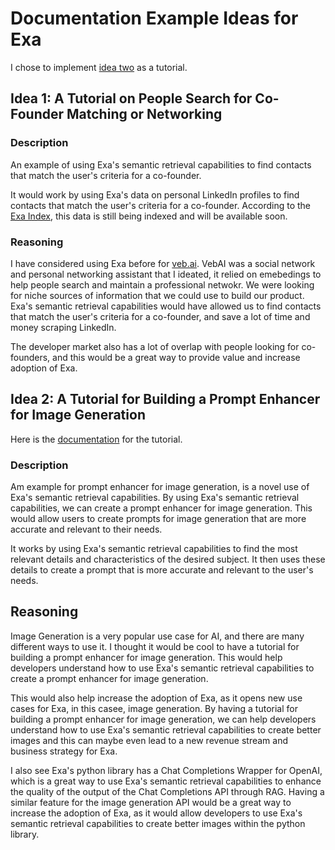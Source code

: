 # Documentation Example Ideas for Exa

I chose to implement [idea two](#idea-2-a-tutorial-for-building-a-prompt-enhancer-for-image-generation) as a tutorial.

## Idea 1: A Tutorial on People Search for Co-Founder Matching or Networking

### Description
An example of using Exa's semantic retrieval capabilities to find contacts that match the user's criteria for a co-founder.

It would work by using Exa's data on personal LinkedIn profiles to find contacts that match the user's criteria for a co-founder. According to the [Exa Index](https://docs.exa.ai/reference/the-exa-index), this data is still being indexed and will be available soon.

### Reasoning
I have considered using Exa before for [veb.ai](https://veb.ai). VebAI was a social network and personal networking assistant that I ideated, it relied on emebedings to help people search and maintain a professional netwokr. We were looking for niche sources of information that we could use to build our product. Exa's semantic retrieval capabilities would have allowed us to find contacts that match the user's criteria for a co-founder, and save a lot of time and money scraping LinkedIn.

The developer market also has a lot of overlap with people looking for co-founders, and this would be a great way to provide value and increase adoption of Exa.

## Idea 2: A Tutorial for Building a Prompt Enhancer for Image Generation

Here is the [documentation](doc.md) for the tutorial.

### Description
Am example for prompt enhancer for image generation, is a novel use of Exa's semantic retrieval capabilities. By using Exa's semantic retrieval capabilities, we can create a prompt enhancer for image generation. This would allow users to create prompts for image generation that are more accurate and relevant to their needs.

It works by using Exa's semantic retrieval capabilities to find the most relevant details and characteristics of the desired subject. It then uses these details to create a prompt that is more accurate and relevant to the user's needs.

## Reasoning
Image Generation is a very popular use case for AI, and there are many different ways to use it. I thought it would be cool to have a tutorial for building a prompt enhancer for image generation. This would help developers understand how to use Exa's semantic retrieval capabilities to create a prompt enhancer for image generation.

This would also help increase the adoption of Exa, as it opens new use cases for Exa, in this casee, image generation. By having a tutorial for building a prompt enhancer for image generation, we can help developers understand how to use Exa's semantic retrieval capabilities to create better images and this can maybe even lead to a new revenue stream and business strategy for Exa.

I also see Exa's python library has a Chat Completions Wrapper for OpenAI, which is a great way to use Exa's semantic retrieval capabilities to enhance the quality of the output of the Chat Completions API through RAG. Having a similar feature for the image generation API would be a great way to increase the adoption of Exa, as it would allow developers to use Exa's semantic retrieval capabilities to create better images within the python library.